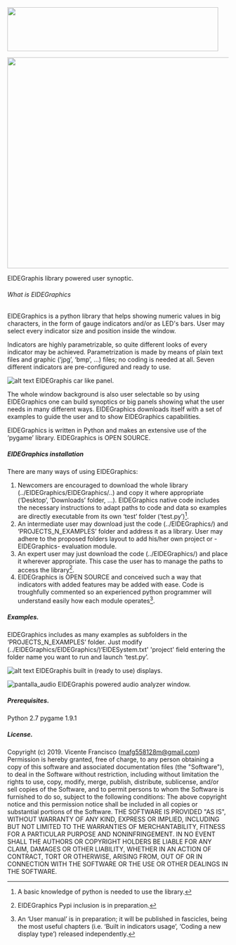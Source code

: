 
<img src="https://user-images.githubusercontent.com/48054293/53554351-ce33f200-3b3f-11e9-9bca-560c1cd5d115.jpg" width="480" height="100">

<p align="center">
  <img src="https://user-images.githubusercontent.com/48054293/53554427-ff142700-3b3f-11e9-9f86-146dffdbfa57.png" width="695"   height="480">
  
  EIDEGraphis library powered user synoptic.
</p>

###### What is EIDEGraphics
EIDEGraphics is a python library that helps showing numeric values in big characters, in the form of gauge indicators and/or as LED's bars. User may select every indicator size and position inside the window. 

Indicators are highly parametrizable, so quite different looks of every indicator may be achieved. Parametrization is made by means of plain text files and graphic (‘jpg’, ‘bmp’, …) files; no coding is needed at all. Seven different indicators are pre-configured and ready to use.

![alt text](https://user-images.githubusercontent.com/48054293/53554387-e3a91c00-3b3f-11e9-80ae-563937bcb762.png)
EIDEGraphis car like panel.

The whole window background is also user selectable so by using EIDEGraphics one can build synoptics or big panels showing what the user needs in many different ways. EIDEGraphics downloads itself with a set of examples to guide the user and to show EIDEGraphics capabilities.

EIDEGraphics is written in Python and makes an extensive use of the ‘pygame’ library. EIDEGraphics is OPEN SOURCE.

##### EIDEGraphics installation
There are many ways of using EIDEGraphics:
1) Newcomers are encouraged to download the whole library (../EIDEGraphics/EIDEGraphics/..) and copy it where appropriate (‘Desktop’, ‘Downloads’ folder, ...). EIDEGraphics native code includes the necessary instructions to adapt paths to code and data so examples are directly executable from its own ‘test’ folder (‘test.py’)[^1].
2) An intermediate user may download just the code (../EIDEGraphics/) and ‘PROJECTS_N_EXAMPLES’ folder and address it as a library. User may adhere to the proposed folders layout to add his/her own project or -EIDEGraphics- evaluation module.
3) An expert user may just download the code (../EIDEGraphics/) and place it wherever appropriate. This case the user has to manage the paths to access the library[^2].
4) EIDEGraphics is OPEN SOURCE and conceived such a way that indicators with added features may be added with ease. Code is troughfully commented so an experienced python programmer will understand easily how each module operates[^3].

[^1]: A basic knowledge of python is needed to use the library.
[^2]: EIDEGraphics Pypi inclusion is in preparation.
[^3]: An ‘User manual’ is in preparation; it will be published in fascicles, being the most useful chapters (i.e. ‘Built in indicators usage’, ‘Coding a new display type’) released independently. 



##### Examples.
EIDEGraphics includes as many examples as subfolders in the ‘PROJECTS_N_EXAMPLES’ folder. Just modify (../EIDEGraphics/EIDEGraphics/)‘EIDESystem.txt' 'project' field entering the folder name you want to run and launch ‘test.py’.

![alt text](https://user-images.githubusercontent.com/48054293/53554403-f02d7480-3b3f-11e9-9faf-e2eea799b3f2.png)
EIDEGraphis built in (ready to use) displays.



![pantalla_audio](https://user-images.githubusercontent.com/48054293/53554435-089d8f00-3b40-11e9-8aed-3fd54e8108c4.png)
EIDEGraphis powered audio analyzer window.

##### Prerequisites.
Python 2.7
pygame 1.9.1       



##### License.
Copyright (c) 2019. Vicente Francisco (mafg558128m@gmail.com)
Permission is hereby granted, free of charge, to any person obtaining a copy of this software and associated documentation files (the "Software"), to deal in the Software without restriction, including without limitation the rights to use, copy, modify, merge, publish, distribute, sublicense, and/or sell copies of the Software, and to permit persons to whom the Software is furnished to do so, subject to the following conditions:
The above copyright notice and this permission notice shall be included in all copies or substantial portions of the Software.
THE SOFTWARE IS PROVIDED "AS IS", WITHOUT WARRANTY OF ANY KIND, EXPRESS OR IMPLIED, INCLUDING BUT NOT LIMITED TO THE WARRANTIES OF MERCHANTABILITY, FITNESS FOR A PARTICULAR PURPOSE AND NONINFRINGEMENT. IN NO EVENT SHALL THE AUTHORS OR COPYRIGHT HOLDERS BE LIABLE FOR ANY CLAIM, DAMAGES OR OTHER LIABILITY, WHETHER IN AN ACTION OF CONTRACT, TORT OR OTHERWISE, ARISING FROM, OUT OF OR IN CONNECTION WITH THE SOFTWARE OR THE USE OR OTHER DEALINGS IN THE SOFTWARE.
